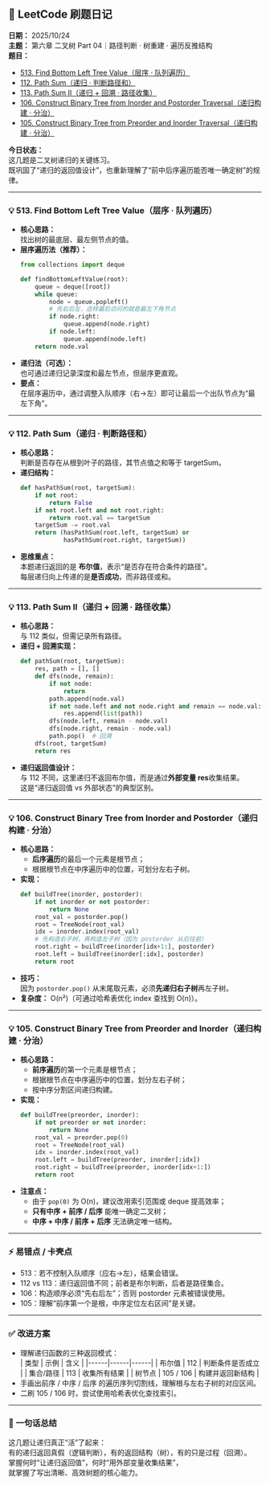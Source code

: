 
## 🧩 LeetCode 刷题日记  
**日期：** 2025/10/24  
**主题：** 第六章 二叉树 Part 04｜路径判断 · 树重建 · 遍历反推结构  
**题目：**  
- [513. Find Bottom Left Tree Value（层序 · 队列遍历）](https://leetcode.com/problems/find-bottom-left-tree-value/)  
- [112. Path Sum（递归 · 判断路径和）](https://leetcode.com/problems/path-sum/)  
- [113. Path Sum II（递归 + 回溯 · 路径收集）](https://leetcode.com/problems/path-sum-ii/)  
- [106. Construct Binary Tree from Inorder and Postorder Traversal（递归构建 · 分治）](https://leetcode.com/problems/construct-binary-tree-from-inorder-and-postorder-traversal/)  
- [105. Construct Binary Tree from Preorder and Inorder Traversal（递归构建 · 分治）](https://leetcode.com/problems/construct-binary-tree-from-preorder-and-inorder-traversal/)  

**今日状态：**  
这几题是二叉树递归的关键练习。  
既巩固了“递归的返回值设计”，也重新理解了“前中后序遍历能否唯一确定树”的规律。

---

### 💡 513. Find Bottom Left Tree Value（层序 · 队列遍历）
- **核心思路：**  
  找出树的最底层、最左侧节点的值。  
- **层序遍历法（推荐）：**
  ```python
  from collections import deque

  def findBottomLeftValue(root):
      queue = deque([root])
      while queue:
          node = queue.popleft()
          # 先右后左，这样最后访问的就是最左下角节点
          if node.right:
              queue.append(node.right)
          if node.left:
              queue.append(node.left)
      return node.val
  ```
- **递归法（可选）：**  
  也可通过递归记录深度和最左节点，但层序更直观。  
- **要点：**  
  在层序遍历中，通过调整入队顺序（右→左）即可让最后一个出队节点为“最左下角”。

---

### 💡 112. Path Sum（递归 · 判断路径和）
- **核心思路：**  
  判断是否存在从根到叶子的路径，其节点值之和等于 targetSum。  
- **递归结构：**
  ```python
  def hasPathSum(root, targetSum):
      if not root:
          return False
      if not root.left and not root.right:
          return root.val == targetSum
      targetSum -= root.val
      return (hasPathSum(root.left, targetSum) or
              hasPathSum(root.right, targetSum))
  ```
- **思维重点：**  
  本题递归返回的是 **布尔值**，表示“是否存在符合条件的路径”。  
  每层递归向上传递的是**是否成功**，而非路径或和。

---

### 💡 113. Path Sum II（递归 + 回溯 · 路径收集）
- **核心思路：**  
  与 112 类似，但需记录所有路径。  
- **递归 + 回溯实现：**
  ```python
  def pathSum(root, targetSum):
      res, path = [], []
      def dfs(node, remain):
          if not node:
              return
          path.append(node.val)
          if not node.left and not node.right and remain == node.val:
              res.append(list(path))
          dfs(node.left, remain - node.val)
          dfs(node.right, remain - node.val)
          path.pop()  # 回溯
      dfs(root, targetSum)
      return res
  ```
- **递归返回值设计：**  
  与 112 不同，这里递归不返回布尔值，而是通过**外部变量 res**收集结果。  
  这是“递归返回值 vs 外部状态”的典型区别。

---

### 💡 106. Construct Binary Tree from Inorder and Postorder（递归构建 · 分治）
- **核心思路：**  
  - **后序遍历**的最后一个元素是根节点；
  - 根据根节点在中序遍历中的位置，可划分左右子树。  
- **实现：**
  ```python
  def buildTree(inorder, postorder):
      if not inorder or not postorder:
          return None
      root_val = postorder.pop()
      root = TreeNode(root_val)
      idx = inorder.index(root_val)
      # 先构造右子树，再构造左子树（因为 postorder 从后往前）
      root.right = buildTree(inorder[idx+1:], postorder)
      root.left = buildTree(inorder[:idx], postorder)
      return root
  ```
- **技巧：**  
  因为 `postorder.pop()` 从末尾取元素，必须**先递归右子树**再左子树。  
- **复杂度：** O(n²)（可通过哈希表优化 index 查找到 O(n)）。

---

### 💡 105. Construct Binary Tree from Preorder and Inorder（递归构建 · 分治）
- **核心思路：**  
  - **前序遍历**的第一个元素是根节点；
  - 根据根节点在中序遍历中的位置，划分左右子树；  
  - 按中序分割区间递归构建。  
- **实现：**
  ```python
  def buildTree(preorder, inorder):
      if not preorder or not inorder:
          return None
      root_val = preorder.pop(0)
      root = TreeNode(root_val)
      idx = inorder.index(root_val)
      root.left = buildTree(preorder, inorder[:idx])
      root.right = buildTree(preorder, inorder[idx+1:])
      return root
  ```
- **注意点：**
  - 由于 `pop(0)` 为 O(n)，建议改用索引范围或 deque 提高效率；
  - **只有中序 + 前序 / 后序** 能唯一确定二叉树；
  - **中序 + 中序 / 前序 + 后序** 无法确定唯一结构。

---

### ⚡ 易错点 / 卡壳点
- 513：若不控制入队顺序（应右→左），结果会错误。  
- 112 vs 113：递归返回值不同；前者是布尔判断，后者是路径集合。  
- 106：构造顺序必须“先右后左”；否则 postorder 元素被错误使用。  
- 105：理解“前序第一个是根，中序定位左右区间”是关键。  

---

### ✅ 改进方案
- 理解递归函数的三种返回模式：  
  | 类型 | 示例 | 含义 |
  |------|------|------|
  | 布尔值 | 112 | 判断条件是否成立 |
  | 集合/路径 | 113 | 收集所有结果 |
  | 树节点 | 105 / 106 | 构建并返回新结构 |
- 手画出前序 / 中序 / 后序 的遍历序列切割线，理解根与左右子树的对应区间。  
- 二刷 105 / 106 时，尝试使用哈希表优化查找索引。  

---

### 💬 一句话总结
这几题让递归真正“活”了起来：  
有的递归返回真假（逻辑判断），有的返回结构（树），有的只是过程（回溯）。  
掌握何时“让递归返回值”，何时“用外部变量收集结果”，  
就掌握了写出清晰、高效树题的核心能力。
